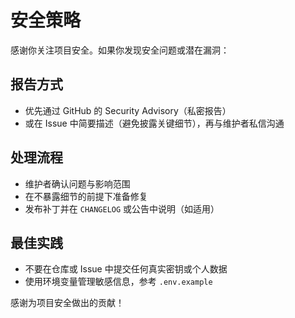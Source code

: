 # 安全策略

感谢你关注项目安全。如果你发现安全问题或潜在漏洞：

## 报告方式
- 优先通过 GitHub 的 Security Advisory（私密报告）
- 或在 Issue 中简要描述（避免披露关键细节），再与维护者私信沟通

## 处理流程
- 维护者确认问题与影响范围
- 在不暴露细节的前提下准备修复
- 发布补丁并在 `CHANGELOG` 或公告中说明（如适用）

## 最佳实践
- 不要在仓库或 Issue 中提交任何真实密钥或个人数据
- 使用环境变量管理敏感信息，参考 `.env.example`

感谢为项目安全做出的贡献！